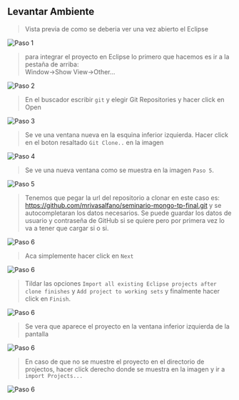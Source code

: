 ## Levantar Ambiente

> Vista previa de como se deberia ver una vez abierto el Eclipse  
  
![Paso 1](/img/image1.png)  
  
  
> para integrar el proyecto en Eclipse lo primero que hacemos es ir a la pestaña de arriba:  
Window->Show View->Other...  
  
![Paso 2](/img/image11.png)
  
> En el buscador escribir `git` y elegir Git Repositories y hacer click en Open
  
![Paso 3](/img/image3.png)
  
> Se ve una ventana nueva en la esquina inferior izquierda.
Hacer click en el boton resaltado `Git Clone..` en la imagen
  
![Paso 4](/img/image22.png)
  
> Se ve una nueva ventana como se muestra en la imagen `Paso 5`.
  
![Paso 5](/img/image18.png)
  
> Tenemos que pegar la url del repositorio a clonar en este caso es:
https://github.com/mrivasalfano/seminario-mongo-tp-final.git y se autocompletaran los datos necesarios.
Se puede guardar los datos de usuario y contraseña de GitHub si se quiere pero por primera vez lo va a tener que cargar si o si.

![Paso 6](/img/image9.png)
  
> Aca simplemente hacer click en `Next`  
  
![Paso 6](/img/image2.png)  
  
> Tildar las opciones `Import all existing Eclipse projects after clone finishes` y `Add project to working sets` y finalmente hacer click en `Finish`.  
  
![Paso 6](/img/image13.png)  
  
> Se vera que aparece el proyecto en la ventana inferior izquierda de la pantalla  
  
![Paso 6](/img/image12.png)  
  
> En caso de que no se muestre el proyecto en el directorio de projectos, hacer click derecho donde se muestra en la imagen y ir a `import Projects...`  
  
![Paso 6](/img/image15.png)
